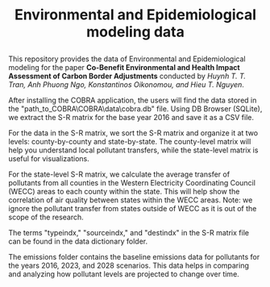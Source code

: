 # <p align=center> Environmental and Epidemiological modeling data 


This repository provides the data of Environmental and Epidemiological modeling for the paper **Co-Benefit Environmental and Health Impact Assessment of Carbon Border Adjustments** conducted by *Huynh T. T. Tran,  Anh Phuong Ngo, 
 Konstantinos Oikonomou,  and Hieu T. Nguyen*.

After installing the COBRA application, the users will find the data stored in the "path_to_COBRA\COBRA\data\cobra.db" file. Using DB Browser (SQLite), we extract the S-R matrix for the base year 2016 and save it as a CSV file.

For the data in the S-R matrix, we sort the S-R matrix and organize it at two levels: county-by-county and state-by-state. The county-level matrix will help you understand local pollutant transfers, while the state-level matrix is useful for visualizations.

For the state-level S-R matrix, we calculate the average transfer of pollutants from all counties in the Western Electricity Coordinating Council (WECC) areas to each county within the state. This will help show the correlation of air quality between states within the WECC areas. Note: we ignore the pollutant transfer from states outside of WECC as it is out of the scope of the research.

The terms "typeindx," "sourceindx," and "destindx" in the S-R matrix file can be found in the data dictionary folder.

The emissions folder contains the baseline emissions data for pollutants for the years 2016, 2023, and 2028 scenarios. This data helps in comparing and analyzing how pollutant levels are projected to change over time.
 
